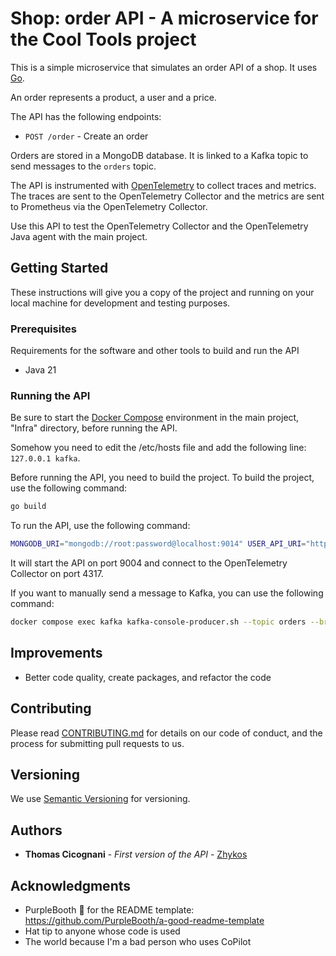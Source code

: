 # Shop: order API - A microservice for the Cool Tools project

This is a simple microservice that simulates an order API of a shop.
It uses [Go](https://go.dev/).

An order represents a product, a user and a price.

The API has the following endpoints:

- `POST /order` - Create an order

Orders are stored in a MongoDB database.
It is linked to a Kafka topic to send messages to the `orders` topic.

The API is instrumented with [OpenTelemetry](https://opentelemetry.io/) to collect traces and metrics. The traces are sent to the OpenTelemetry Collector and the metrics are sent to Prometheus via the OpenTelemetry Collector.

Use this API to test the OpenTelemetry Collector and the OpenTelemetry Java agent with the main project.

## Getting Started

These instructions will give you a copy of the project and running on
your local machine for development and testing purposes.

### Prerequisites

Requirements for the software and other tools to build and run the API
- Java 21

### Running the API

Be sure to start the [Docker Compose](../Infra/docker-compose.yml) environment in the main project, "Infra" directory, before running the API.

Somehow you need to edit the /etc/hosts file and add the following line: `127.0.0.1 kafka`.

Before running the API, you need to build the project. To build the project, use the following command:

```bash
go build
```

To run the API, use the following command:

```bash
MONGODB_URI="mongodb://root:password@localhost:9014" USER_API_URI="http://localhost:9001" PRODUCT_API_URI="http://localhost:9002" OTEL_EXPORTER_OTLP_ENDPOINT="http://localhost:4318" KAFKA_URI="kafka:9092" ./OrderAPI
```

It will start the API on port 9004 and connect to the OpenTelemetry Collector on port 4317.

If you want to manually send a message to Kafka, you can use the following command:

```bash
docker compose exec kafka kafka-console-producer.sh --topic orders --broker-list kafka:9092
```

## Improvements

- Better code quality, create packages, and refactor the code

## Contributing

Please read [CONTRIBUTING.md](../CONTRIBUTING.md) for details on our code
of conduct, and the process for submitting pull requests to us.

## Versioning

We use [Semantic Versioning](http://semver.org/) for versioning.

## Authors

- **Thomas Cicognani** - *First version of the API* -
  [Zhykos](https://github.com/Zhykos)

## Acknowledgments

- PurpleBooth 🖤 for the README template: https://github.com/PurpleBooth/a-good-readme-template
- Hat tip to anyone whose code is used
- The world because I'm a bad person who uses CoPilot
